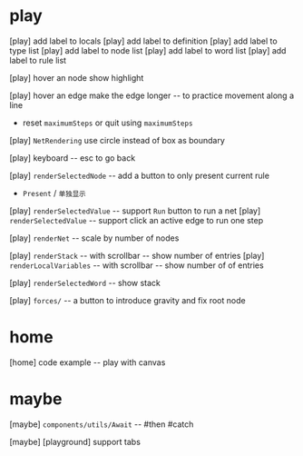 # play

[play] add label to locals
[play] add label to definition
[play] add label to type list
[play] add label to node list
[play] add label to word list
[play] add label to rule list

[play] hover an node show highlight

[play] hover an edge make the edge longer -- to practice movement along a line

- reset `maximumSteps` or quit using `maximumSteps`

[play] `NetRendering` use circle instead of box as boundary

[play] keyboard -- esc to go back

[play] `renderSelectedNode` -- add a button to only present current rule

- `Present` / `单独显示`

[play] `renderSelectedValue` -- support `Run` button to run a net
[play] `renderSelectedValue` -- support click an active edge to run one step

[play] `renderNet` -- scale by number of nodes

[play] `renderStack` -- with scrollbar -- show number of entries
[play] `renderLocalVariables` -- with scrollbar -- show number of of entries

[play] `renderSelectedWord` -- show stack

[play] `forces/` -- a button to introduce gravity and fix root node

# home

[home] code example -- play with canvas

# maybe

[maybe] `components/utils/Await` -- #then #catch

[maybe] [playground] support tabs
